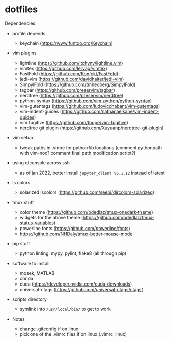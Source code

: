 # dotfiles

Dependencies:

- profile depends
  - keychain (https://www.funtoo.org/Keychain)

- vim plugins 
  - lightline (https://github.com/itchyny/lightline.vim)
  - vimtex (https://github.com/lervag/vimtex)
  - FastFold (https://github.com/Konfekt/FastFold)
  - jedi-vim (https://github.com/davidhalter/jedi-vim)
  - SimpylFold (https://github.com/tmhedberg/SimpylFold)
  - tagbar (https://github.com/preservim/tagbar)
  - nerdtree (https://github.com/preservim/nerdtree)
  - python-syntax (https://github.com/vim-python/python-syntax)
  - vim-gutentags (https://github.com/ludovicchabant/vim-gutentags)
  - vim-indent-guides (https://github.com/nathanaelkane/vim-indent-guides)
  - vim fugitive (https://github.com/tpope/vim-fugitive)
  - nerdtree git plugin (https://github.com/Xuyuanp/nerdtree-git-plugin)

- vim setup
  - tweak paths in .vimrc for python lib locations (comment pythonpath with
    vim-nox? comment final path modification script?)

- using qtconsole across ssh
  - as of jan 2022, better install `jupyter_client v6.1.12` instead of latest

- ls colors
  - solarized lscolors (https://github.com/seebi/dircolors-solarized)

- tmux stuff
  - color theme (https://github.com/odedlaz/tmux-onedark-theme)
  - widgets for the above theme
    (https://github.com/odedlaz/tmux-status-variables)
  - powerline fonts (https://github.com/powerline/fonts)
  - https://github.com/NHDaly/tmux-better-mouse-mode

- pip stuff
  - python linting: mypy, pylint, flake8 (all through pip)

- software to install
  - mosek, MATLAB
  - conda
  - cuda (https://developer.nvidia.com/cuda-downloads)
  - universal-ctags (https://github.com/universal-ctags/ctags)

- scripts directory
  - symlink into `/usr/local/bin/` to get to work

- Notes
  - change .gitconfig if on linux
  - pick one of the .vimrc files if on linux (.vimrc_linux)
